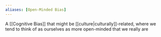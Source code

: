 ```yaml
---
aliases: [Open-Minded Bias]
---
```


A [[Cognitive Bias]] that might be [[culture|culturally]]-related, where we tend to think of as ourselves as more open-minded that we really are

